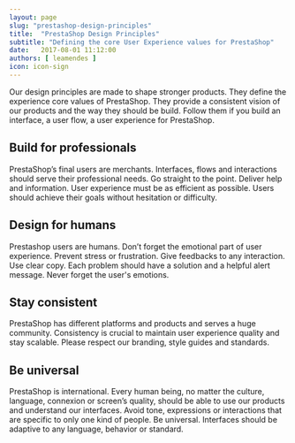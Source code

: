 ```yaml
---
layout: page
slug: "prestashop-design-principles"
title:  "PrestaShop Design Principles"
subtitle: "Defining the core User Experience values for PrestaShop"
date:   2017-08-01 11:12:00
authors: [ leamendes ]
icon: icon-sign
---
```


Our design principles are made to shape stronger products. They define the experience core values of PrestaShop. They provide a consistent vision of our products and the way they should be build. Follow them if you build an interface, a user flow, a user experience for PrestaShop.


## Build for professionals

PrestaShop’s final users are merchants. Interfaces, flows and interactions should serve their professional needs. Go straight to the point. Deliver help and information. User experience must be as efficient as possible. Users should achieve their goals without hesitation or difficulty.


## Design for humans

Prestashop users are humans. Don’t forget the emotional part of user experience. Prevent stress or frustration. Give feedbacks to any interaction. Use clear copy. Each problem should have a solution and a helpful alert message. Never forget the user's emotions.


## Stay consistent

PrestaShop has different platforms and products and serves a huge community. Consistency is crucial to maintain user experience quality and stay scalable. Please respect our branding, style guides and standards.


## Be universal

PrestaShop is international. Every human being, no matter the culture, language, connexion or screen’s quality, should be able to use our products and understand our interfaces. Avoid tone, expressions or interactions that are specific to only one kind of people. Be universal. Interfaces should be adaptive to any language, behavior or standard.

